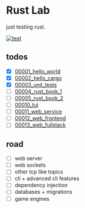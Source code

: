 # Rust Lab

just testing rust.

[![test](https://github.com/naxmefy/rust_lab/actions/workflows/test.yml/badge.svg)](https://github.com/naxmefy/rust_lab/actions/workflows/test.yml)

## todos

- [x] [00001_hello_world](/00001_hello_world)
- [x] [00002_hello_cargo](/00002_hello_cargo)
- [x] [00003_unit_tests](/00003_unit_tests)
- [ ] [00004_rust_book_1](/00004_rust_book_1)
- [ ] [00005_rust_book_2](/00005_rust_book_2)
- [ ] [00010_tui](/00010_tui)
- [ ] [00011_web_service](/00011_web_service)
- [ ] [00012_web_frontend](/00012_web_frontend)
- [ ] [00013_web_fullstack](/00013_web_fullstack)

## road

- [ ] web server
- [ ] web sockets
- [ ] other tcp like topics
- [ ] cli + advanced cli features
- [ ] dependency injection
- [ ] databases + migrations
- [ ] game engines

